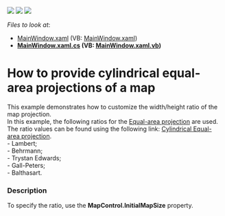 <!-- default badges list -->
![](https://img.shields.io/endpoint?url=https://codecentral.devexpress.com/api/v1/VersionRange/128571808/22.2.2%2B)
[![](https://img.shields.io/badge/Open_in_DevExpress_Support_Center-FF7200?style=flat-square&logo=DevExpress&logoColor=white)](https://supportcenter.devexpress.com/ticket/details/E4253)
[![](https://img.shields.io/badge/📖_How_to_use_DevExpress_Examples-e9f6fc?style=flat-square)](https://docs.devexpress.com/GeneralInformation/403183)
<!-- default badges end -->
<!-- default file list -->
*Files to look at*:

* [MainWindow.xaml](./CS/AvoidMapDistortion/MainWindow.xaml) (VB: [MainWindow.xaml](./VB/AvoidMapDistortion/MainWindow.xaml))
* **[MainWindow.xaml.cs](./CS/AvoidMapDistortion/MainWindow.xaml.cs) (VB: [MainWindow.xaml.vb](./VB/AvoidMapDistortion/MainWindow.xaml.vb))**
<!-- default file list end -->
# How to provide cylindrical equal-area projections of a map


<p>This example demonstrates how to customize the width/height ratio of the map projection. <br />In this example, the following ratios for the <a href="https://documentation.devexpress.com/#WPF/clsDevExpressXpfMapEqualAreaProjectiontopic">Equal-area projection</a> are used. The ratio values can be found using the following link: <a href="http://en.wikipedia.org/wiki/Cylindrical_equal-area_projection#Description">Cylindrical Equal-area projection</a>.<br />- Lambert;<br />- Behrmann;<br />- Trystan Edwards;<br />- Gall-Peters;<br />- Balthasart.</p>


<h3>Description</h3>

To specify the ratio, use the&nbsp;<strong>MapControl.InitialMapSize</strong>&nbsp;property.

<br/>


